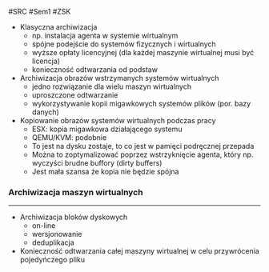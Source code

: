 #SRC #Sem1 #ZSK 

- Klasyczna archiwizacja
	- np. instalacja agenta w systemie wirtualnym
	- spójne podejście do systemów fizycznych i wirtualnych
	- wyższe opłaty licencyjnej (dla każdej maszynie wirtualnej musi być licencja)
	- konieczność odtwarzania od podstaw
- Archiwizacja obrazów wstrzymanych systemów wirtualnych
	- jedno rozwiązanie dla wielu maszyn wirtualnych
	- uproszczone odtwarzanie
	- wykorzystywanie kopii migawkowych systemów plików (por. bazy danych)
- Kopiowanie obrazów systemów wirtualnych podczas pracy
	- ESX: kopia migawkowa działającego systemu
	- QEMU/KVM: podobnie
	- To jest na dysku zostaje, to co jest w pamięci podręcznej przepada
	- Można to zoptymalizować poprzez wstrzyknięcie agenta, który np. wyczyści brudne buffory (dirty buffers)
	- Jest mała szansa że kopia nie będzie spójna

### Archiwizacja maszyn wirtualnych
---
- Archiwizacja bloków dyskowych
	- on-line
	- wersjonowanie
	- deduplikacja
- Konieczność odtwarzania całej maszyny wirtualnej w celu przywrócenia pojedyńczego pliku